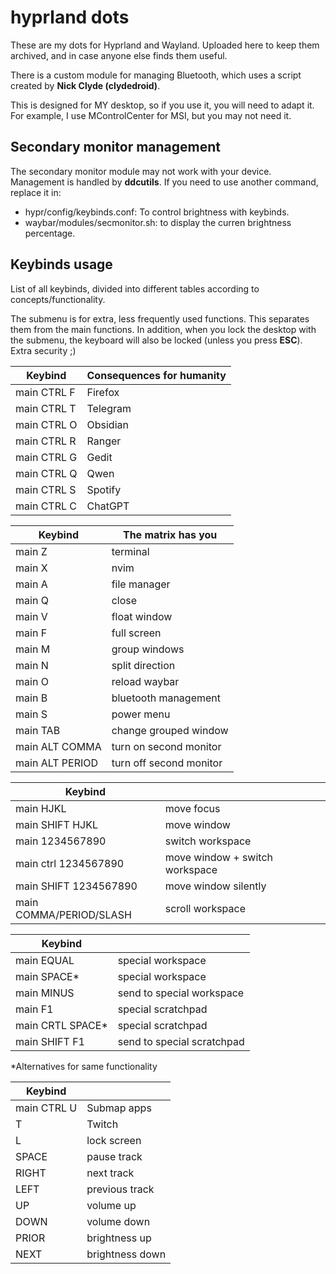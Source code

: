 # hyprland dots

These are my dots for Hyprland and Wayland. Uploaded here to keep them archived, and in case anyone else finds them useful.

There is a custom module for managing Bluetooth, which uses a script created by **Nick Clyde (clydedroid)**.

This is designed for MY desktop, so if you use it, you will need to adapt it. For example, I use MControlCenter for MSI, but you may not need it.

## Secondary monitor management
The secondary monitor module may not work with your device. Management is handled by **ddcutils**. If you need to use another command, replace it in:
- hypr/config/keybinds.conf: To control brightness with keybinds.
- waybar/modules/secmonitor.sh: to display the curren brightness percentage.

## Keybinds usage
List of all keybinds, divided into different tables according to concepts/functionality.

The submenu is for extra, less frequently used functions. This separates them from the main functions. In addition, when you lock the desktop with the submenu, the keyboard will also be locked (unless you press **ESC**). Extra security ;)

| Keybind     | Consequences for humanity |
| ----------- | ------------------------- |
| main CTRL F | Firefox                   |
| main CTRL T | Telegram                  |
| main CTRL O | Obsidian                  |
| main CTRL R | Ranger                    |
| main CTRL G | Gedit                     |
| main CTRL Q | Qwen                      |
| main CTRL S | Spotify                   |
| main CTRL C | ChatGPT                   |

| Keybind         | The matrix has you      |
| --------------- | ----------------------- |
| main Z          | terminal                |
| main X          | nvim                    |
| main A          | file manager            |
| main Q          | close                   |
| main V          | float window            |
| main F          | full screen             |
| main M          | group windows           |
| main N          | split direction         |
| main O          | reload waybar           |
| main B          | bluetooth management    |
| main S          | power menu              |
| main TAB        | change grouped window   |
| main ALT COMMA  | turn on second monitor  |
| main ALT PERIOD | turn off second monitor |

| Keybind                 |                                |
| ----------------------- | ------------------------------ |
| main HJKL               | move focus                     |
| main SHIFT HJKL         | move window                    |
| main 1234567890         | switch workspace               |
| main ctrl 1234567890    | move window + switch workspace |
| main SHIFT 1234567890   | move window silently           |
| main COMMA/PERIOD/SLASH | scroll workspace               |

| Keybind          |                            |
| ---------------- | -------------------------- |
| main EQUAL       | special workspace          |
| main SPACE*      | special workspace          |
| main MINUS       | send to special workspace  |
| main F1          | special scratchpad         |
| main CRTL SPACE* | special scratchpad         |
| main SHIFT F1    | send to special scratchpad |
\*Alternatives for same functionality

| Keybind     |                 |
| ----------- | --------------- |
| main CTRL U | Submap apps     |
| T           | Twitch          |
| L           | lock screen     |
| SPACE       | pause track     |
| RIGHT       | next track      |
| LEFT        | previous track  |
| UP          | volume up       |
| DOWN        | volume down     |
| PRIOR       | brightness up   |
| NEXT        | brightness down |
